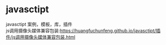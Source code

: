 # javasctipt
javasctipt 案例，模板，库，插件
</br>
js调用摄像头媒体兼容包装:https://huangfuchunfeng.github.io/javasctipt/插件/js调用摄像头媒体兼容包装.html
